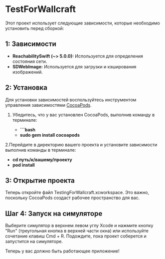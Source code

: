 # TestForWallcraft

Этот проект использует следующие зависимости, которые необходимо установить перед сборкой:

## 1: Зависимости

- **ReachabilitySwift (~> 5.0.0):** Используется для определения состояния сети.
- **SDWebImage:** Используется для загрузки и кэширования изображений.

## 2: Установка

Для установки зависимостей воспользуйтесь инструментом управления зависимостями [CocoaPods](https://cocoapods.org/).

1. Убедитесь, что у вас установлен CocoaPods, выполнив команду в терминале:

   - **```bash**
   - **sudo gem install cocoapods**
   
2.Перейдите в директорию вашего проекта и установите зависимости выполнив команды в терминале:

- **cd путь/к/вашему/проекту**
- **pod install**

## 3: Открытие проекта
Теперь откройте файл TestingForWallcraft.xcworkspace. Это важно, поскольку CocoaPods создаст рабочее пространство для вас.
## Шаг 4: Запуск на симуляторе
Выберите симулятор в верхнем левом углу Xcode и нажмите кнопку "Run" (треугольная кнопка в верхней части окна) или используйте сочетание клавиш Cmd + R. Подождите, пока проект соберется и запустится на симуляторе.

Теперь у вас должно быть работающее приложение!

